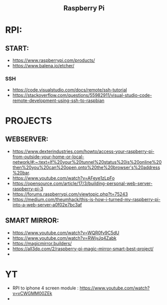 <h2 align="center">Raspberry Pi</h2>

# RPI:
##  START:
- https://www.raspberrypi.com/products/
- https://www.balena.io/etcher/
 ### SSH 
- https://code.visualstudio.com/docs/remote/ssh-tutorial
- https://stackoverflow.com/questions/55982911/visual-studio-code-remote-development-using-ssh-to-raspbian

# PROJECTS
## WEBSERVER:

- https://www.dexterindustries.com/howto/access-your-raspberry-pi-from-outside-your-home-or-local-network/#:~:text=If%20your%20tunnel%20status%20is%20online%20then%20you%20can%20open,onto%20the%20browser's%20address%20bar.
- https://www.youtube.com/watch?v=AFeye1zLpFo
- https://opensource.com/article/17/3/building-personal-web-server-raspberry-pi-3
- https://forums.raspberrypi.com/viewtopic.php?t=75243
- https://medium.com/theumhack/this-is-how-i-turned-my-raspberry-pi-into-a-web-server-a0f02e7bc3af

## SMART MIRROR:
- https://www.youtube.com/watch?v=WQR0fv9C5dU
- https://www.youtube.com/watch?v=RWjvJq4Zabk
- https://magicmirror.builders/
- https://all3dp.com/2/raspberry-pi-magic-mirror-smart-best-project/
- 

# YT 
- RPI to iphone 4 screen module : https://www.youtube.com/watch?v=vCWGMM00ZEk
- 

